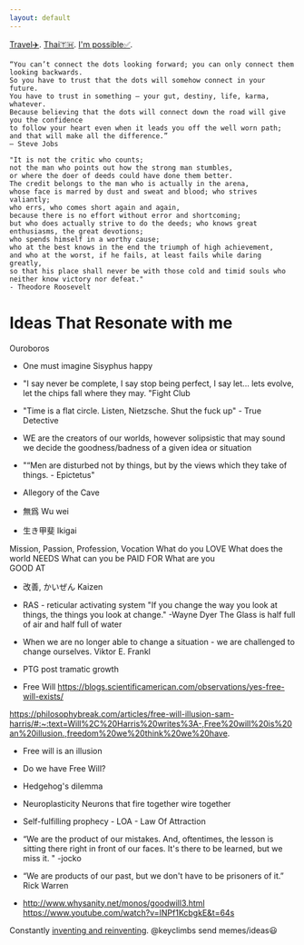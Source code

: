 ```yaml
---
layout: default
---
```



[Travel✈️](./moar.html).
[Thai🇹🇭](./thai.html).
[I'm possible✅](./impossible.html).
```
“You can’t connect the dots looking forward; you can only connect them looking backwards. 
So you have to trust that the dots will somehow connect in your future. 
You have to trust in something – your gut, destiny, life, karma, whatever. 
Because believing that the dots will connect down the road will give you the confidence 
to follow your heart even when it leads you off the well worn path; and that will make all the difference.”
– Steve Jobs
```

```
"It is not the critic who counts; 
not the man who points out how the strong man stumbles, 
or where the doer of deeds could have done them better. 
The credit belongs to the man who is actually in the arena, 
whose face is marred by dust and sweat and blood; who strives valiantly; 
who errs, who comes short again and again, 
because there is no effort without error and shortcoming; 
but who does actually strive to do the deeds; who knows great enthusiasms, the great devotions; 
who spends himself in a worthy cause; 
who at the best knows in the end the triumph of high achievement, 
and who at the worst, if he fails, at least fails while daring greatly, 
so that his place shall never be with those cold and timid souls who neither know victory nor defeat."
- Theodore Roosevelt
```

# Ideas That Resonate with me
Ouroboros

- One must imagine Sisyphus happy
- "I say never be complete, I say stop being perfect, I say let... lets evolve, let the chips fall where they may. "Fight Club
- "Time is a flat circle. Listen, Nietzsche. Shut the fuck up" - True Detective

- WE are the creators of our worlds, however solipsistic that may sound we decide the goodness/badness of a given idea or situation
- "“Men are disturbed not by things, but by the views which they take of things. - 	Epictetus" 

- Allegory of the Cave

- 無爲 Wu wei

- 生き甲斐 Ikigai

Mission, Passion, Profession, Vocation
What do you 
LOVE
What does the world 
NEEDS
What can you be 
PAID FOR
What are you  
GOOD AT

- 改善, かいぜん Kaizen

- RAS - reticular activating system
"If you change the way you look at things, the things you look at change."
-Wayne Dyer
The Glass is half full of air and half full of water


- When we are no longer able to change a situation - we are challenged to change ourselves. Viktor E. Frankl
- PTG post tramatic growth

- Free Will
https://blogs.scientificamerican.com/observations/yes-free-will-exists/


https://philosophybreak.com/articles/free-will-illusion-sam-harris/#:~:text=Will%2C%20Harris%20writes%3A-,Free%20will%20is%20an%20illusion.,freedom%20we%20think%20we%20have.


- Free will is an illusion

- Do we have Free Will?


- Hedgehog's dilemma


- Neuroplasticity Neurons that fire together wire together

- Self-fulfilling prophecy - LOA - Law Of Attraction


- “We are the product of our mistakes. And, oftentimes, the lesson is sitting there right in front of our faces. It's there to be learned, but we miss it. "  -jocko
- “We are products of our past, but we don't have to be prisoners of it.”  Rick Warren
- http://www.whysanity.net/monos/goodwill3.html
https://www.youtube.com/watch?v=INPf1KcbgkE&t=64s

Constantly [inventing and reinventing](./yourself.html). @keyclimbs send memes/ideas😃

